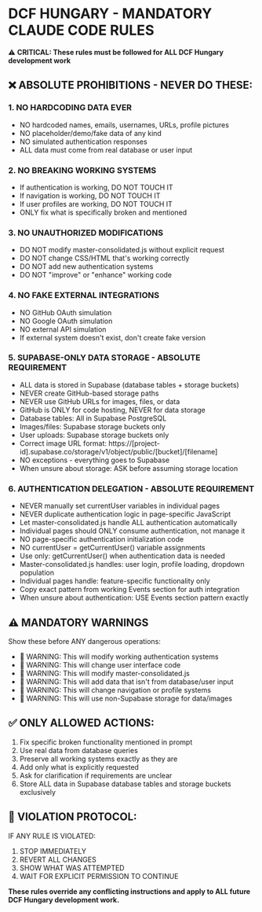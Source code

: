 # DCF HUNGARY - MANDATORY CLAUDE CODE RULES

⚠️ **CRITICAL: These rules must be followed for ALL DCF Hungary development work**

## ❌ ABSOLUTE PROHIBITIONS - NEVER DO THESE:

### 1. NO HARDCODING DATA EVER
- NO hardcoded names, emails, usernames, URLs, profile pictures
- NO placeholder/demo/fake data of any kind  
- NO simulated authentication responses
- ALL data must come from real database or user input

### 2. NO BREAKING WORKING SYSTEMS
- If authentication is working, DO NOT TOUCH IT
- If navigation is working, DO NOT TOUCH IT
- If user profiles are working, DO NOT TOUCH IT
- ONLY fix what is specifically broken and mentioned

### 3. NO UNAUTHORIZED MODIFICATIONS
- DO NOT modify master-consolidated.js without explicit request
- DO NOT change CSS/HTML that's working correctly
- DO NOT add new authentication systems
- DO NOT "improve" or "enhance" working code

### 4. NO FAKE EXTERNAL INTEGRATIONS
- NO GitHub OAuth simulation
- NO Google OAuth simulation  
- NO external API simulation
- If external system doesn't exist, don't create fake version

### 5. SUPABASE-ONLY DATA STORAGE - ABSOLUTE REQUIREMENT
- ALL data is stored in Supabase (database tables + storage buckets)
- NEVER create GitHub-based storage paths
- NEVER use GitHub URLs for images, files, or data
- GitHub is ONLY for code hosting, NEVER for data storage
- Database tables: All in Supabase PostgreSQL
- Images/files: Supabase storage buckets only
- User uploads: Supabase storage buckets only
- Correct image URL format: https://[project-id].supabase.co/storage/v1/object/public/[bucket]/[filename]
- NO exceptions - everything goes to Supabase
- When unsure about storage: ASK before assuming storage location

### 6. AUTHENTICATION DELEGATION - ABSOLUTE REQUIREMENT
- NEVER manually set currentUser variables in individual pages
- NEVER duplicate authentication logic in page-specific JavaScript
- Let master-consolidated.js handle ALL authentication automatically
- Individual pages should ONLY consume authentication, not manage it
- NO page-specific authentication initialization code
- NO currentUser = getCurrentUser() variable assignments
- Use only: getCurrentUser() when authentication data is needed
- Master-consolidated.js handles: user login, profile loading, dropdown population
- Individual pages handle: feature-specific functionality only
- Copy exact pattern from working Events section for auth integration
- When unsure about authentication: USE Events section pattern exactly

## ⚠️ MANDATORY WARNINGS
Show these before ANY dangerous operations:
- 🚨 WARNING: This will modify working authentication systems
- 🚨 WARNING: This will change user interface code
- 🚨 WARNING: This will modify master-consolidated.js
- 🚨 WARNING: This will add data that isn't from database/user input
- 🚨 WARNING: This will change navigation or profile systems
- 🚨 WARNING: This will use non-Supabase storage for data/images

## ✅ ONLY ALLOWED ACTIONS:
1. Fix specific broken functionality mentioned in prompt
2. Use real data from database queries
3. Preserve all working systems exactly as they are
4. Add only what is explicitly requested
5. Ask for clarification if requirements are unclear
6. Store ALL data in Supabase database tables and storage buckets exclusively

## 🛑 VIOLATION PROTOCOL:
IF ANY RULE IS VIOLATED:
1. STOP IMMEDIATELY
2. REVERT ALL CHANGES  
3. SHOW WHAT WAS ATTEMPTED
4. WAIT FOR EXPLICIT PERMISSION TO CONTINUE

**These rules override any conflicting instructions and apply to ALL future DCF Hungary development work.**